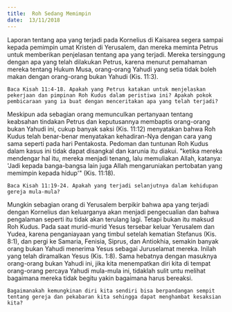 ```yaml
---
title:  Roh Sedang Memimpin
date:  13/11/2018
---
```


Laporan tentang apa yang terjadi pada Kornelius di Kaisarea segera sampai kepada pemimpin umat Kristen di Yerusalem, dan mereka meminta Petrus untuk memberikan penjelasan tentang apa yang terjadi. Mereka tersinggung dengan apa yang telah dilakukan Petrus, karena menurut pemahaman mereka tentang Hukum Musa, orang-orang Yahudi yang setia tidak boleh makan dengan orang-orang bukan Yahudi (Kis. 11:3).

`Baca Kisah 11:4-18. Apakah yang Petrus katakan untuk menjelaskan pekerjaan dan pimpinan Roh Kudus dalam peristiwa ini? Apakah pokok pembicaraan yang ia buat dengan menceritakan apa yang telah terjadi?`

Meskipun ada sebagian orang memunculkan pertanyaan tentang keabsahan tindakan Petrus dan keputusannya membaptis orang-orang bukan Yahudi ini, cukup banyak saksi (Kis. 11:12) menyatakan bahwa Roh Kudus telah benar-benar menyatakan kehadiran-Nya dengan cara yang sama seperti pada hari Pentakosta. Pedoman dan tuntunan Roh Kudus dalam kasus ini tidak dapat disangkal dan karunia itu diakui. "ketika mereka mendengar hal itu, mereka menjadi tenang, lalu memuliakan Allah, katanya: 'Jadi kepada banga-bangsa lain juga Allah mengaruniakan pertobatan yang memimpin kepada hidup'" (Kis. 11:18).

`Baca Kisah 11:19-24. Apakah yang terjadi selanjutnya dalam kehidupan gereja mula-mula?`

Mungkin sebagian orang di Yerusalem berpikir bahwa apa yang terjadi dengan Kornelius dan keluarganya akan menjadi pengecualian dan bahwa pengalaman seperti itu tidak akan terulang lagi. Tetapi bukan itu maksud Roh Kudus. Pada saat murid-murid Yesus tersebar keluar Yerusalem dan Yudea, karena penganiayaan yang timbul setelah kematian Stefanus (Kis. 8:1), dan pergi ke Samaria, Fenisia, Siprus, dan Antiokhia, semakin banyak orang bukan Yahudi menerima Yesus sebagai Juruselamat mereka. Inilah yang telah diramalkan Yesus (Kis. 1:8). Sama hebatnya dengan masuknya orang-orang bukan Yahudi ini, jika kita menempatkan diri kita di tempat orang-orang percaya Yahudi mula-mula ini, tidaklah sulit untu melihat bagaimana mereka tidak begitu yakin bagaimana harus bereaksi.

`Bagaimanakah kemungkinan diri kita sendiri bisa berpandangan sempit tentang gereja dan pekabaran kita sehingga dapat menghambat kesaksian kita?`